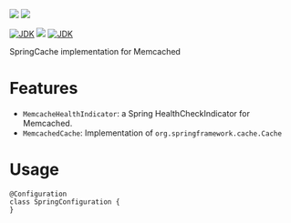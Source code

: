 [![](https://github.com/wutsi/wutsi-spring-memcached/actions/workflows/master.yml/badge.svg)](https://github.com/wutsi/wutsi-codegen/actions/workflows/master.yml)
[![](https://github.com/wutsi/wutsi-spring-memcached/actions/workflows/pull_request.yml/badge.svg)](https://github.com/wutsi/wutsi-codegen/actions/workflows/pull_request.yml)

[![JDK](https://img.shields.io/badge/jdk-11-brightgreen.svg)](https://jdk.java.net/11/)
![](https://img.shields.io/badge/language-kotlin-blue.svg)
[![JDK](https://img.shields.io/badge/version-1.0.0-brightgreen.svg)](https://jdk.java.net/11/)

SpringCache implementation for Memcached

# Features
- `MemcacheHealthIndicator`: a Spring HealthCheckIndicator for Memcached.
- `MemcachedCache`: Implementation of `org.springframework.cache.Cache`

# Usage
```
@Configuration
class SpringConfiguration {
}
```
